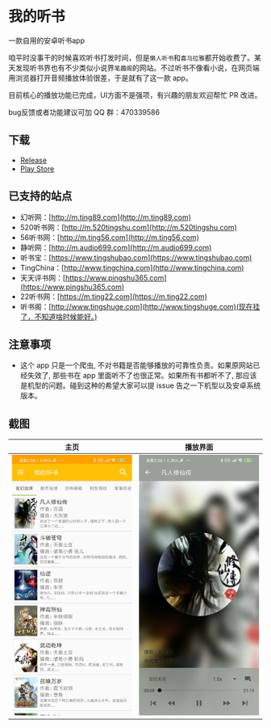 # 我的听书

一款自用的安卓听书app

咱平时没事干的时候喜欢听书打发时间，但是`懒人听书`和`喜马拉雅`都开始收费了。某天发现听书界也有不少类似小说界`笔趣阁`的网站。不过听书不像看小说，在网页端用浏览器打开音频播放体验很差，于是就有了这一款 app。

目前核心的播放功能已完成，UI方面不是强项，有兴趣的朋友欢迎帮忙 PR 改进。

bug反馈或者功能建议可加 QQ 群：470339586

## 下载

* [Release](https://github.com/eprendre/tingshu/releases)
* [Play Store](https://play.google.com/store/apps/details?id=com.github.eprendre.tingshu)

## 已支持的站点

* 幻听网：[http://m.ting89.com](http://m.ting89.com)
* 520听书网：[http://m.520tingshu.com](http://m.520tingshu.com)
* 56听书网：[http://m.ting56.com](http://m.ting56.com)
* 静听网：[http://m.audio699.com](http://m.audio699.com)
* 听书宝：[https://www.tingshubao.com](https://www.tingshubao.com)
* TingChina：[http://www.tingchina.com](http://www.tingchina.com)
* 天天评书网：[https://www.pingshu365.com](https://www.pingshu365.com)
* 22听书网：[https://m.ting22.com](https://m.ting22.com)
* 听书阁：[http://www.tingshuge.com](http://www.tingshuge.com)(现在挂了，不知道啥时候能好。)

## 注意事项

* 这个 app 只是一个爬虫, 不对书籍是否能够播放的可靠性负责。如果原网站已经失效了, 那些书在 app 里面听不了也很正常。如果所有书都听不了, 那应该是机型的问题。碰到这种的希望大家可以提 issue 告之一下机型以及安卓系统版本。

## 截图

主页 | 播放界面
---------|---------
![home](art/home.jpg) | ![play](art/play.jpg)
